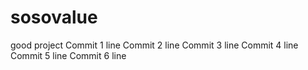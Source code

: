 # sosovalue
good project
Commit 1 line
Commit 2 line
Commit 3 line
Commit 4 line
Commit 5 line
Commit 6 line
